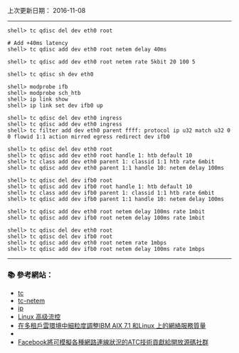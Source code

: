 上次更新日期： 2016-11-08 

---

```console
shell> tc qdisc del dev eth0 root

# Add +40ms latency
shell> tc qdisc add dev eth0 root netem delay 40ms

shell> tc qdisc add dev eth0 root netem rate 5kbit 20 100 5
```

```console
shell> tc qdisc sh dev eth0
```

```console
shell> modprobe ifb
shell> modprobe sch_htb
shell> ip link show 
shell> ip link set dev ifb0 up
```

```console
shell> tc qdisc del dev eth0 ingress
shell> tc qdisc add dev eth0 ingress
shell> tc filter add dev eth0 parent ffff: protocol ip u32 match u32 0 0 flowid 1:1 action mirred egress redirect dev ifb0
```

```console
shell> tc qdisc del dev eth0 root
shell> tc qdisc add dev eth0 root handle 1: htb default 10
shell> tc class add dev eth0 parent 1: classid 1:1 htb rate 6mbit
shell> tc qdisc add dev eth0 parent 1:1 handle 10: netem delay 100ms

```

```console
shell> tc qdisc del dev ifb0 root
shell> tc qdisc add dev ifb0 root handle 1: htb default 10
shell> tc class add dev ifb0 parent 1: classid 1:1 htb rate 6mbit
shell> tc qdisc add dev ifb0 parent 1:1 handle 10: netem delay 100ms
```

```console
shell> tc qdisc add dev eth0 root netem delay 100ms rate 1mbit
shell> tc qdisc add dev ifb0 root netem delay 100ms rate 1mbit

shell> tc qdisc del dev eth0 root
shell> tc qdisc del dev ifb0 root
shell> tc qdisc add dev eth0 root netem rate 1mbps
shell> tc qdisc add dev ifb0 root netem delay 100ms rate 1mbps
```

---

### :books: 參考網站：
- [tc](http://manpages.ubuntu.com/manpages/trusty/man8/tc.8.html)
- [tc-netem](http://manpages.ubuntu.com/manpages/trusty/man8/tc-netem.8.html)
- [ip](http://manpages.ubuntu.com/manpages/trusty/man8/ip.8.html)
- [Linux 高级流控](http://www.ibm.com/developerworks/cn/linux/1412_xiehy_tc/)
- [在多租戶雲環境中細粒度調整IBM AIX 7.1 和Linux 上的網絡服務質量](http://www.ibm.com/developerworks/cn/aix/library/au-fine-grain-network/)
- [](https://docs.oracle.com/cd/E24628_01/doc.121/e56523/gre.htm#g1013049)
- [Facebook將可模擬各種網路連線狀況的ATC技術貢獻給開放源碼社群](http://www.ithome.com.tw/news/94765)
